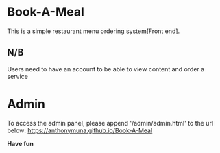# Book-A-Meal
This is a simple restaurant menu ordering system[Front end].
## N/B
Users need to have an account to be able to view content and order a service

# Admin
To access the admin panel, please append '/admin/admin.html' to the url below:
https://anthonymuna.github.io/Book-A-Meal

__Have fun__
